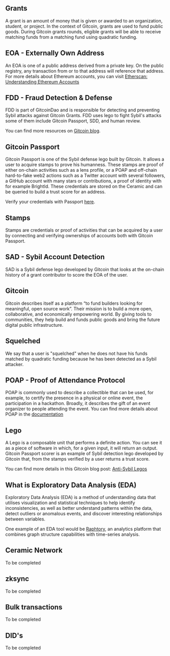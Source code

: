 ## Grants
A grant is an amount of money that is given or awarded to an organization, student, or project. In the context of Gitcoin, grants are used to fund public goods. During Gitcoin grants rounds, eligible grants will be able to receive matching funds from a matching fund using quadratic funding.

## EOA - Externally Own Address 
An EOA is one of a public address derived from a private key. On the public registry, any transaction from or to that address will reference that address. For more details about Ethereum accounts, you can visit [Etherscan: Understanding Ethereum Accounts](https://info.etherscan.com/understanding-ethereum-accounts/#:~:text=An%20externally%20owned%20address%20is,the%20funds%20in%20an%20address.)

## FDD - Fraud Detection & Defense
FDD is part of GitcoinDao and is responsible for detecting and preventing Sybil attacks against Gitcoin Grants.
FDD uses lego to fight Sybil's attacks some of them include Gitcoin Passport, SDD, and human review.

You can find more resources on [Gitcoin blog](https://gov.gitcoin.co/t/introducing-the-fdd-review/11095).

## Gitcoin Passport
Gitcoin Passport is one of the Sybil defense lego built by Gitcoin. It allows a user to acquire stamps to prove his humanness. These stamps are proof of either on-chain activities such as a lens profile, or a POAP and off-chain hard-to-fake web2 actions such as a Twitter account with several followers, a GitHub account with many stars or contributions, a proof of identity with for example BrightId. These credentials are stored on the Ceramic and can be queried to build a trust score for an address.

Verify your credentials with Passport [here](https://passport.gitcoin.co/).

## Stamps
Stamps are credentials or proof of activities that can be acquired by a user by connecting and verifying ownerships of accounts both with Gitcoin Passport.

## SAD - Sybil Account Detection
SAD is a Sybil defense lego developed by Gitcoin that looks at the on-chain history of a grant contributor to score the EOA of the user. 

## Gitcoin
Gitcoin describes itself as a platform “to fund builders looking for meaningful, open source work”. Their mission is to build a more open, collaborative, and economically empowering world. By giving tools to communities, they help build and funds public goods and bring the future digital public infrastructure. 

## Squelched
We say that a user is "squelched" when he does not have his funds matched by quadratic funding because he has been detected as a Sybil attacker. 

## POAP  - Proof of Attendance Protocol
POAP is commonly used to describe a collectible that can be used, for example, to certify the presence in a physical or online event, the participation in a hackathon. Broadly, it describes the gift of an event organizer to people attending the event.
You can find more details about POAP in the [documentation](https://poap.zendesk.com/hc/en-us/articles/9494654007437-What-Is-POAP-)

## Lego
A Lego is a composable unit that performs a definite action. You can see it as a piece of software in which, for a given input, it will return an output. Gitcoin Passport scorer is an example of Sybil detection lego developed by Gitcoin that, from the stamps verified by a user returns a trust score.

You can find more details in this Gitcoin blog post: [Anti-Sybil Legos](https://gov.gitcoin.co/t/anti-sybil-legos/12265)

## What is Exploratory Data Analysis (EDA)
Exploratory Data Analysis (EDA) is a method of understanding data that utilises visualization and statistical techniques to help identify inconsistencies, as well as better understand patterns within the data, detect outliers or anomalous events, and discover interesting relationships between variables.

One example of an EDA tool would be [Raphtory](https://www.raphtory.com/), an analytics platform that combines graph structure capabilities with time-series analysis.

## Ceramic Network

To be completed

## zksync

To be completed

## Bulk transactions

To be completed

## DID's

To be completed
